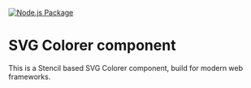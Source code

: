 [![Node.js Package](https://github.com/Aky22/svgcolorer/actions/workflows/npm-publish.yml/badge.svg)](https://github.com/Aky22/svgcolorer/actions/workflows/npm-publish.yml)

# SVG Colorer component

This is a Stencil based SVG Colorer component, build for modern web frameworks.
